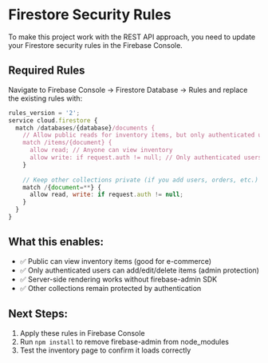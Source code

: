 # Firestore Security Rules

To make this project work with the REST API approach, you need to update your Firestore security rules in the Firebase Console.

## Required Rules

Navigate to Firebase Console → Firestore Database → Rules and replace the existing rules with:

```javascript
rules_version = '2';
service cloud.firestore {
  match /databases/{database}/documents {
    // Allow public reads for inventory items, but only authenticated users can write
    match /items/{document} {
      allow read; // Anyone can view inventory
      allow write: if request.auth != null; // Only authenticated users can add/edit items
    }
    
    // Keep other collections private (if you add users, orders, etc.)
    match /{document=**} {
      allow read, write: if request.auth != null;
    }
  }
}
```

## What this enables:
- ✅ Public can view inventory items (good for e-commerce)
- ✅ Only authenticated users can add/edit/delete items (admin protection)
- ✅ Server-side rendering works without firebase-admin SDK
- ✅ Other collections remain protected by authentication

## Next Steps:
1. Apply these rules in Firebase Console
2. Run `npm install` to remove firebase-admin from node_modules
3. Test the inventory page to confirm it loads correctly 